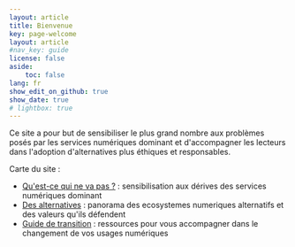 ```yaml
---
layout: article
title: Bienvenue
key: page-welcome
layout: article
#nav_key: guide
license: false
aside:
    toc: false
lang: fr
show_edit_on_github: true
show_date: true
# lightbox: true
---
```


Ce site a pour but de sensibiliser le plus grand nombre aux problèmes posés par les services numériques dominant et d'accompagner les lecteurs dans l'adoption d'alternatives plus éthiques et responsables.

Carte du site :
- [Qu'est-ce qui ne va pas ?](/fr/qu_est_ce_qui_ne_va_pas) : sensibilisation aux dérives des services numériques dominant
- [Des alternatives](/fr/alternatives) : panorama des ecosystemes numeriques alternatifs et des valeurs qu'ils défendent
- [Guide de transition](/guide/fr/introduction) : ressources pour vous accompagner dans le changement de vos usages numériques
<!-- - Le blog : l'actualié du numérique alternatif -->